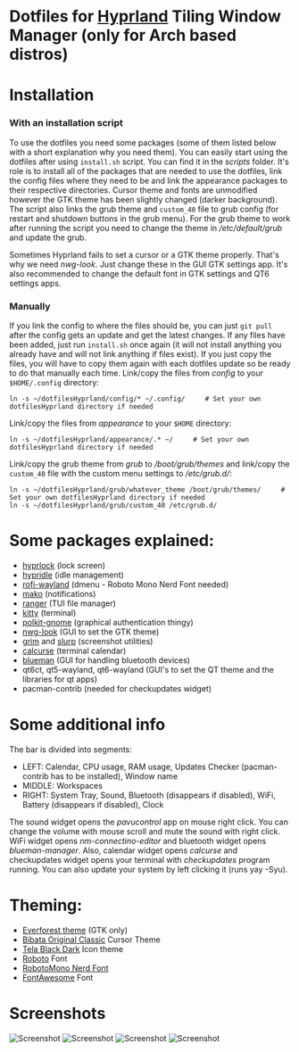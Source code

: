 
# Dotfiles for [Hyprland](https://github.com/hyprwm/Hyprland) Tiling Window Manager (only for Arch based distros)

# Installation

### With an installation script
To use the dotfiles you need some packages (some of them listed below with a short explanation why you need them). You can easily start using the dotfiles after using `install.sh` script. You can find it in the _scripts_ folder. It's role is to install all of the packages that are needed to use the dotfiles, link the config files where they need to be and link the appearance packages to their respective directories. Cursor theme and fonts are unmodified however the GTK theme has been slightly changed (darker background). The script also links the grub theme and `custom_40` file to grub config (for restart and shutdown buttons in the grub menu). For the grub theme to work after running the script you need to change the theme in _/etc/default/grub_ and update the grub.

Sometimes Hyprland fails to set a cursor or a GTK theme properly. That's why we need _nwg-look_. Just change these in the GUI GTK settings app. It's also recommended to change the default font in GTK settings and QT6 settings apps.

### Manually
If you link the config to where the files should be, you can just `git pull` after the config gets an update and get the latest changes. If any files have been added, just run `install.sh` once again (it will not install anything you already have and will not link anything if files exist). If you just copy the files, you will have to copy them again with each dotfiles update so be ready to do that manually each time.
Link/copy the files from _config_ to your `$HOME/.config` directory:

```
ln -s ~/dotfilesHyprland/config/* ~/.config/     # Set your own dotfilesHyprland directory if needed
```

Link/copy the files from _appearance_ to your `$HOME` directory:

```
ln -s ~/dotfilesHyprland/appearance/.* ~/     # Set your own dotfilesHyprland directory if needed
```

Link/copy the grub theme from _grub_ to _/boot/grub/themes_ and link/copy the `custom_40` file with the custom menu settings to _/etc/grub.d/_:

```
ln -s ~/dotfilesHyprland/grub/whatever_theme /boot/grub/themes/     # Set your own dotfilesHyprland directory if needed
ln -s ~/dotfilesHyprland/grub/custom_40 /etc/grub.d/
```


# Some packages explained:
 - [hyprlock](https://github.com/hyprwm/hyprlock) (lock screen)
 - [hypridle](https://github.com/hyprwm/hypridle) (idle management)
 - [rofi-wayland](https://github.com/lbonn/rofi) (dmenu - Roboto Mono Nerd Font needed)
 - [mako](https://github.com/sqlalchemy/mako) (notifications)
 - [ranger](https://github.com/ranger/ranger) (TUI file manager)
 - [kitty](https://github.com/kovidgoyal/kitty) (terminal)
 - [polkit-gnome](https://gitlab.gnome.org/Archive/policykit-gnome) (graphical authentication thingy)
 - [nwg-look](https://github.com/nwg-piotr/nwg-look) (GUI to set the GTK theme)
 - [grim](https://github.com/emersion/grim) and [slurp](https://github.com/emersion/slurp) (screenshot utilities)
 - [calcurse](https://github.com/lfos/calcurse) (terminal calendar)
 - [blueman](https://github.com/blueman-project/blueman) (GUI for handling bluetooth devices)
 - qt6ct, qt5-wayland, qt6-wayland (GUI's to set the QT theme and the libraries for qt apps)
 - pacman-contrib (needed for checkupdates widget)


# Some additional info
The bar is divided into segments:
 - LEFT: Calendar, CPU usage, RAM usage, Updates Checker (pacman-contrib has to be installed), Window name
 - MIDDLE: Workspaces
 - RIGHT: System Tray, Sound, Bluetooth (disappears if disabled), WiFi, Battery (disappears if disabled), Clock

The sound widget opens the _pavucontrol_ app on mouse right click. You can change the volume with mouse scroll and mute the sound with right click. WiFi widget opens _nm-connectino-editor_ and bluetooth widget opens _blueman-manager_. Also, calendar widget opens _calcurse_ and checkupdates widget opens your terminal with _checkupdates_ program running. You can also update your system by left clicking it (runs yay -Syu).


# Theming:
 - [Everforest theme](https://github.com/sainnhe/everfores) (GTK only)
 - [Bibata Original Classic](https://github.com/ful1e5/Bibata_Cursor) Cursor Theme
 - [Tela Black Dark](https://github.com/vinceliuice/Tela-icon-theme) Icon theme
 - [Roboto](https://github.com/googlefonts/roboto) Font
 - [RobotoMono Nerd Font](https://www.nerdfonts.com/contributors) 
 - [FontAwesome](https://github.com/FortAwesome/Font-Awesome) Font


# Screenshots

![Screenshot]()
![Screenshot]()
![Screenshot]()
![Screenshot]()
